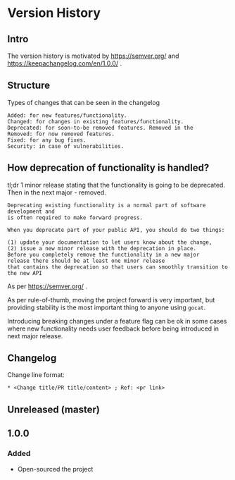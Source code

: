 # Version History
 
## Intro
 
The version history is motivated by https://semver.org/ and https://keepachangelog.com/en/1.0.0/ .
 
## Structure
 
Types of changes that can be seen in the changelog
 
```
Added: for new features/functionality.
Changed: for changes in existing features/functionality.
Deprecated: for soon-to-be removed features. Removed in the
Removed: for now removed features.
Fixed: for any bug fixes.
Security: in case of vulnerabilities.
```
 
## How deprecation of functionality is handled?
 
tl;dr 1 minor release stating that the functionality is going to be deprecated. Then in the next major - removed.
 
```
Deprecating existing functionality is a normal part of software development and
is often required to make forward progress.
 
When you deprecate part of your public API, you should do two things:
 
(1) update your documentation to let users know about the change,
(2) issue a new minor release with the deprecation in place.
Before you completely remove the functionality in a new major
release there should be at least one minor release
that contains the deprecation so that users can smoothly transition to the new API
```
 
As per https://semver.org/ .
 
As per rule-of-thumb, moving the project forward is very important,
  but providing stability is the most important thing to anyone using `gocat`.
 
Introducing breaking changes under a feature flag can be ok in some cases where new functionality needs user feedback before being introduced in next major release.
 
## Changelog
 
Change line format:
 
```
* <Change title/PR title/content> ; Ref: <pr link>
```

## Unreleased (master)

## 1.0.0

### Added

* Open-sourced the project